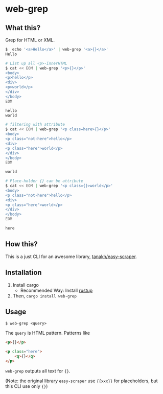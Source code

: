 # web-grep

## What this?

Grep for HTML or XML.

```bash
$  echo '<a>Hello</a>' | web-grep '<a>{}</a>'
Hello

# List up all <p>-innerHTML
$ cat << EOM | web-grep '<p>{}</p>'
<body>
<p>hello</p>
<div>
<p>world</p>
</div>
</body>
EOM

hello
world

# filtering with attribute
$ cat << EOM | web-grep '<p class=here>{}</p>'
<body>
<p class="not-here">hello</p>
<div>
<p class="here">world</p>
</div>
</body>
EOM

world

# Place-holder {} can be attribute
$ cat << EOM | web-grep '<p class={}>world</p>'
<body>
<p class="not-here">hello</p>
<div>
<p class="here">world</p>
</div>
</body>
EOM

here
```

## How this?

This is a just CLI for an awesome library, [tanakh/easy-scraper](https://github.com/tanakh/easy-scraper).

## Installation

1. Install cargo
    - Recommended Way: Install [rustup](https://rustup.rs/)
1. Then, `cargo install web-grep`

## Usage

```
$ web-grep <query>
```

The `query` is HTML pattern.
Patterns like 

```html
<p>{}</p>
```

```html
<p class="here">
    <q>{}</q>
</p>
```

`web-grep` outputs all text for `{}`.

(Note: the original library `easy-scraper` use `{{xxx}}` for placeholders, but this CLI use only `{}`)

